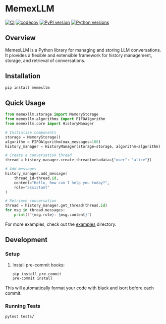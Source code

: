 # MemexLLM

[![CI](https://github.com/eyenpi/memexllm/actions/workflows/ci.yml/badge.svg)](https://github.com/eyenpi/memexllm/actions/workflows/ci.yml)
[![codecov](https://codecov.io/gh/eyenpi/memexllm/branch/main/graph/badge.svg?token=7C386MR8T9)](https://codecov.io/gh/eyenpi/memexllm)
[![PyPI version](https://badge.fury.io/py/memexllm.svg)](https://badge.fury.io/py/memexllm)
[![Python versions](https://img.shields.io/pypi/pyversions/memexllm.svg)](https://pypi.org/project/memexllm/)

## Overview

MemexLLM is a Python library for managing and storing LLM conversations. It provides a flexible and extensible framework for history management, storage, and retrieval of conversations.

## Installation

```bash
pip install memexllm
```

## Quick Usage

```python
from memexllm.storage import MemoryStorage
from memexllm.algorithms import FIFOAlgorithm
from memexllm.core import HistoryManager

# Initialize components
storage = MemoryStorage()
algorithm = FIFOAlgorithm(max_messages=100)
history_manager = HistoryManager(storage=storage, algorithm=algorithm)

# Create a conversation thread
thread = history_manager.create_thread(metadata={"user": "alice"})

# Add messages
history_manager.add_message(
    thread_id=thread.id,
    content="Hello, how can I help you today?",
    role="assistant"
)

# Retrieve conversation
thread = history_manager.get_thread(thread.id)
for msg in thread.messages:
    print(f"{msg.role}: {msg.content}")
```

For more examples, check out the [examples](examples/) directory.

## Development

### Setup

1. Install pre-commit hooks:
   ```bash
   pip install pre-commit
   pre-commit install
   ```

This will automatically format your code with black and isort before each commit.

### Running Tests

```bash
pytest tests/
```

